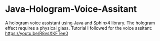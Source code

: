 # Java-Hologram-Voice-Assitant
A hologram voice assistant using Java and Sphinx4 library.
The hologram effect requires a physical glass. 
Tutorial I followed for the voice assitant: https://youtu.be/R8vsXKFTee0
